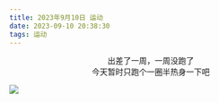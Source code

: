 ```yaml
---
title: 2023年9月10日 运动
date: 2023-09-10 20:38:30
tags: 运动
---
```


<link rel="stylesheet" href="/../css/images.css">


<center>出差了一周，一周没跑了</center>

<center>今天暂时只跑个一圈半热身一下吧</center>

<!-- more -->

<img class="half" src="/../images/exercise/2023-09-10.jpg"></img>
